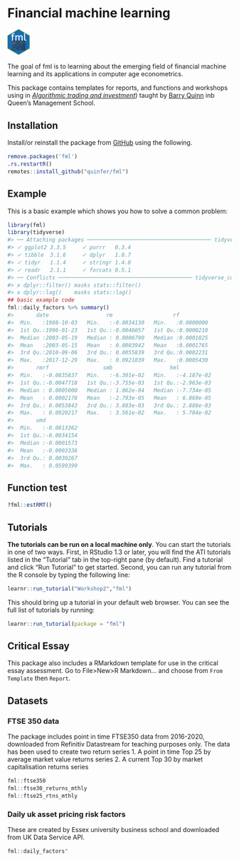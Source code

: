 
<!-- README.md is generated from README.Rmd. Please edit that file -->

# Financial machine learning

<img src="inst/figures/imgfile.png" width="10%" style="inline">

The goal of fml is to learning about the emerging field of financial
machine learning and its applications in computer age econometrics.

This package contains templates for reports, and functions and workshops
using in [*Algorithmic trading and
investment*](https://canvas.qub.ac.uk/courses/11744)) taught by [Barry
Quinn](https://quinference.com/) inb Queen’s Management School.

## Installation

Install/or reinstall the package from [GitHub](https://github.com/)
using the following.

``` r
remove.packages('fml')
.rs.restartR()
remotes::install_github("quinfer/fml")
```

## Example

This is a basic example which shows you how to solve a common problem:

``` r
library(fml)
library(tidyverse)
#> ── Attaching packages ─────────────────────────────────────── tidyverse 1.3.1 ──
#> ✓ ggplot2 3.3.5     ✓ purrr   0.3.4
#> ✓ tibble  3.1.6     ✓ dplyr   1.0.7
#> ✓ tidyr   1.1.4     ✓ stringr 1.4.0
#> ✓ readr   2.1.1     ✓ forcats 0.5.1
#> ── Conflicts ────────────────────────────────────────── tidyverse_conflicts() ──
#> x dplyr::filter() masks stats::filter()
#> x dplyr::lag()    masks stats::lag()
## basic example code
fml::daily_factors %>% summary()
#>       date                  rm                   rf           
#>  Min.   :1988-10-03   Min.   :-0.0834130   Min.   :0.0000000  
#>  1st Qu.:1996-01-23   1st Qu.:-0.0046057   1st Qu.:0.0000210  
#>  Median :2003-05-19   Median : 0.0006790   Median :0.0001825  
#>  Mean   :2003-05-15   Mean   : 0.0003942   Mean   :0.0001765  
#>  3rd Qu.:2010-09-06   3rd Qu.: 0.0055839   3rd Qu.:0.0002231  
#>  Max.   :2017-12-29   Max.   : 0.0921039   Max.   :0.0005430  
#>       rmrf                 smb                  hml            
#>  Min.   :-0.0835837   Min.   :-6.301e-02   Min.   :-4.187e-02  
#>  1st Qu.:-0.0047718   1st Qu.:-3.755e-03   1st Qu.:-2.963e-03  
#>  Median : 0.0005000   Median : 1.062e-04   Median :-7.734e-05  
#>  Mean   : 0.0002178   Mean   :-2.793e-05   Mean   : 6.069e-05  
#>  3rd Qu.: 0.0053843   3rd Qu.: 3.883e-03   3rd Qu.: 2.888e-03  
#>  Max.   : 0.0920217   Max.   : 3.561e-02   Max.   : 5.784e-02  
#>       umd            
#>  Min.   :-0.0813362  
#>  1st Qu.:-0.0034154  
#>  Median :-0.0001573  
#>  Mean   :-0.0003336  
#>  3rd Qu.: 0.0030267  
#>  Max.   : 0.0599399
```

## Function test

``` r
?fml::estRMT()
```

## Tutorials

**The tutorials can be run on a local machine only**. You can start the
tutorials in one of two ways. First, in RStudio 1.3 or later, you will
find the ATI tutorials listed in the “Tutorial” tab in the top-right
pane (by default). Find a tutorial and click “Run Tutorial” to get
started. Second, you can run any tutorial from the R console by typing
the following line:

``` r
learnr::run_tutorial("Workshop2","fml")
```

This should bring up a tutorial in your default web browser. You can see
the full list of tutorials by running:

``` r
learnr::run_tutorial(package = "fml")
```

## Critical Essay

This package also includes a RMarkdown template for use in the critical
essay assessment. Go to File>New>R Markdown… and choose from
`From Template` then `Report`.

## Datasets

### FTSE 350 data

The package includes point in time FTSE350 data from 2016-2020,
downloaded from Refinitiv Datastream for teaching purposes only. The
data has been used to create two return series 1. A point in time Top 25
by average market value returns series 2. A current Top 30 by market
capitalisation returns series

``` r
fml::ftse350
fml::ftse30_returns_mthly
fml::ftse25_rtns_mthly
```

### Daily uk asset pricing risk factors

These are created by Essex university business school and downloaded
from UK Data Service API.

``` r
fml::daily_factors"
```
